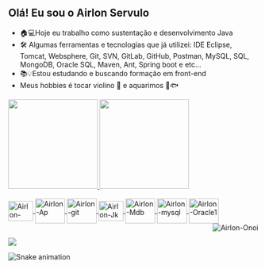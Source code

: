 ## Olá! Eu sou o Airlon Servulo


- 🏠💻Hoje eu trabalho como sustentação e desenvolvimento Java
- 🛠 Algumas ferramentas e tecnologias que já utilizei: IDE Eclipse, Tomcat, Websphere, Git, SVN, GitLab, GitHub, Postman, MySQL, SQL, MongoDB, Oracle SQL, Maven, Ant, Spring boot e etc...
- 📚💡Estou estudando e buscando formação em front-end
- Meus hobbies é tocar violino 🎻 e aquarimos 🐠🐟

 <div>
  <a href="https://github.com/Airlon">
  <img height="180em" src="https://github-readme-stats.vercel.app/api?username=Airlon&show_icons=true&theme=dark&include_all_commits=true&count_private=true"/>
  <img height="180em" src="https://github-readme-stats.vercel.app/api/top-langs/?username=Airlon&layout=compact&langs_count=7&theme=dark"/>
</div>

<div style="display: inline_block"><br>
  <img align="center" alt="Airlon-Java" height="40" width="50" src="https://github.com/Airlon/devicon/blob/master/icons/java/java-original-wordmark.svg">
  <img align="center" alt="Airlon-Ap" height="50" width="60" src="https://github.com/Airlon/devicon/blob/master/icons/apache/apache-plain-wordmark.svg">
  <img align="center" alt="Airlon-git" height="50" width="60" src="https://github.com/Airlon/devicon/blob/master/icons/git/git-original-wordmark.svg">
  <img align="center" alt="Airlon-Jk" height="40" width="50" src="https://github.com/Airlon/devicon/blob/master/icons/jenkins/jenkins-original.svg">
  <img align="center" alt="Airlon-Mdb" height="50" width="60" src="https://github.com/Airlon/devicon/blob/master/icons/mongodb/mongodb-plain-wordmark.svg">
  <img align="center" alt="Airlon-mysql" height="50" width="60" src="https://github.com/Airlon/devicon/blob/master/icons/mysql/mysql-original-wordmark.svg">
  <img align="center" alt="Airlon-Oracle1" height="50" width="60" src="https://github.com/Airlon/devicon/blob/master/icons/oracle/oracle-original.svg">
  <img align="right" alt="Airlon-Onoi" src="https://cdn.discordapp.com/attachments/870739713315704993/870740502033600582/63abd40e2e404ce479156f25a2a9d8bf.gif">
</div>

 ##
 
 <div>
 
  
  <a href="https://www.linkedin.com/in/airlon-servulo-b53198121/" target="_blank"><img src="https://img.shields.io/badge/-LinkedIn-%230077B5?style=for-the-badge&logo=linkedin&logoColor=white" target="_blank"></a> 
 
  ![Snake animation](https://github.com/Airlon/Airlon/blob/main/.github/workflows/main.yml)

 
 </div>

<!---
Airlon/Airlon is a ✨ special ✨ repository because its `README.md` (this file) appears on your GitHub profile.
You can click the Preview link to take a look at your changes.
--->
